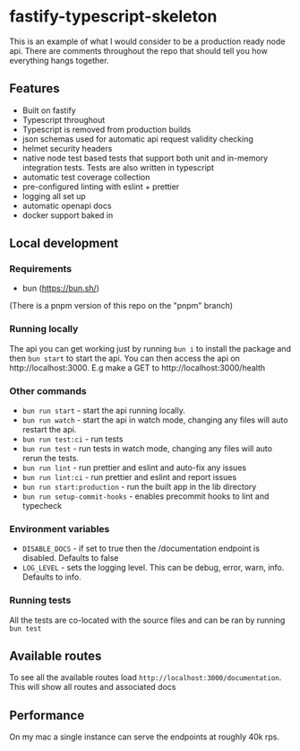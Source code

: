 # fastify-typescript-skeleton

This is an example of what I would consider to be a production ready node api. There are comments throughout the repo that should tell you how everything hangs together.

## Features

- Built on fastify
- Typescript throughout
- Typescript is removed from production builds
- json schemas used for automatic api request validity checking
- helmet security headers
- native node test based tests that support both unit and in-memory integration tests. Tests are also written in typescript
- automatic test coverage collection
- pre-configured linting with eslint + prettier
- logging all set up
- automatic openapi docs
- docker support baked in

## Local development

### Requirements

- bun (https://bun.sh/)

(There is a pnpm version of this repo on the "pnpm" branch)

### Running locally

The api you can get working just by running `bun i` to install the package and then `bun start` to start the api. You can then access the api on http://localhost:3000. E.g make a GET to http://localhost:3000/health

### Other commands

- `bun run start` - start the api running locally.
- `bun run watch` - start the api in watch mode, changing any files will auto restart the api.
- `bun run test:ci` - run tests
- `bun run test` - run tests in watch mode, changing any files will auto rerun the tests.
- `bun run lint` - run prettier and eslint and auto-fix any issues
- `bun run lint:ci` - run prettier and eslint and report issues
- `bun run start:production` - run the built app in the lib directory
- `bun run setup-commit-hooks` - enables precommit hooks to lint and typecheck

### Environment variables

- `DISABLE_DOCS` - if set to true then the /documentation endpoint is disabled. Defaults to false
- `LOG_LEVEL` - sets the logging level. This can be debug, error, warn, info. Defaults to info.

### Running tests

All the tests are co-located with the source files and can be ran by running `bun test`

## Available routes

To see all the available routes load `http://localhost:3000/documentation`. This will show all routes and associated docs

## Performance

On my mac a single instance can serve the endpoints at roughly 40k rps.
